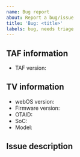 ```yaml
---
name: Bug report
about: Report a bug/issue
title: 'Bug: <title>'
labels: bug, needs triage
---
```


<!--

WARNING: Please read this carefully to avoid submitting useless bug reports that will be ignored.

If you do not include at least the TAF version and enough information to determine your webOS version, your issue may be closed without a response.

Check existing issues to see if there is already one covering your problem.

The more information you include, the better.

However, you must include *at least* the TAF (YouTube Ad-Free) version and:
- webOS version, or
- firmware version (sometimes referred to as "software version" on TV) *and* either OTAID (preferred) or SoC

-->

## TAF information

<!--

  Example:

  - TAF version: 0.3.3

-->

- TAF version:

## TV information

<!--

  Example:

  - webOS version: 6.3.2
  - Firmware version: 03.34.65
  - OTAID: HE_DTV_W21P_AFADATAA
  - SoC: k7lp
  - Model: 50UP7670PUC

-->

- webOS version:
- Firmware version:
- OTAID:
- SoC:
- Model:

<!--

This information can all be found in /var/run/nyx/device_info.json and /var/run/nyx/os_info.json.

In `device_info.json`:
  * SoC: `device_name`
  * OTAID: `hardware_id`
  * model: `product_id`

In `os_info.json`:
  * webOS version: `core_os_release`
  * firmware version: `webos_manufacturing_version`

If you do not have access to those files, the webOS version can always be found somewhere in the settings menu.

-->

## Issue description

<!--

Describe the bug/issue and how to reproduce it. Provide as much information as possible. For example, include screenshots or links to videos that trigger the problem.

Please also check whether you are able to open the TAF options panel using the green button and include that information here.

-->
